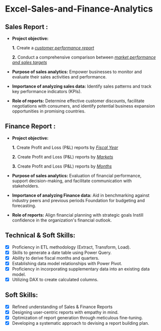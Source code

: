 # Excel-Sales-and-Finance-Analytics
## Sales Report :


- **Project objective:** 

    **1.** Create a _[customer performance report](https://github.com/AbhishekTiwariOnGithub/Excel-Sales-Analytics/blob/main/Customer%20Performance%20Report.pdf)_ 

    **2.** Conduct a comprehensive comparison between _[market performance and sales targets](https://github.com/AbhishekTiwariOnGithub/Excel-Sales-Analytics/blob/main/Market%20Performance%20vs%20Target.pdf)_

- **Purpose of sales analytics:** Empower businesses to monitor and evaluate their sales activities and performance.

- **Importance of analyzing sales data:** Identify sales patterns and track key performance indicators (KPIs).

- **Role of reports:** Determine effective customer discounts, facilitate negotiations with consumers, and identify potential business expansion opportunities in promising countries.


## Finance Report :

- **Project objective:** 

    **1.** Create Profit and Loss (P&L) reports by _[Fiscal Year](https://github.com/AbhishekTiwariOnGithub/Excel-Sales-Analytics/blob/main/P%20%26%20L%20Statement%20by%20Fiscal%20Year.pdf)_ 

   **2.** Create Profit and Loss (P&L) reports by _[Markets](https://github.com/AbhishekTiwariOnGithub/Excel-Sales-Analytics/blob/main/P%20%26%20L%20Statement%20by%20Markets%202021.pdf)_

   **3.** Create Profit and Loss (P&L) reports by _[Months](https://github.com/AbhishekTiwariOnGithub/Excel-Sales-Analytics/blob/main/P%20%26%20L%20Statement%20by%20Months.pdf)_


- **Purpose of sales analytics:** Evaluation of financial performance, support decision-making, and facilitate communication with stakeholders.

- **Importance of analyzing Finance data:** Aid in benchmarking against industry peers and previous periods Foundation for budgeting and forecasting.

- **Role of reports:** Align financial planning with strategic goals Instill confidence in the organization's financial outlook.


## Technical & Soft Skills:
- [x]	Proficiency in ETL methodology (Extract, Transform, Load).
- [x]	Skills to generate a date table using Power Query.
- [x]	Ability to derive fiscal months and quarters.
- [x]	Establishing data model relationships with Power Pivot.
- [x]	Proficiency in incorporating supplementary data into an existing data model.
- [x]	Utilizing DAX to create calculated columns.

## Soft Skills:
- [x]	Refined understanding of Sales & Finance Reports
- [x]	Designing user-centric reports with empathy in mind.
- [x]	Optimization of report generation through meticulous fine-tuning.
- [x]	Developing a systematic approach to devising a report building plan.
